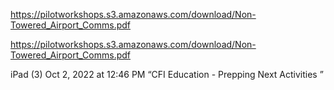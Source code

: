 https://pilotworkshops.s3.amazonaws.com/download/Non-Towered_Airport_Comms.pdf

https://pilotworkshops.s3.amazonaws.com/download/Non-Towered_Airport_Comms.pdf


iPad (3)
Oct 2, 2022 at 12:46 PM
“CFI Education  - Prepping Next Activities ”



